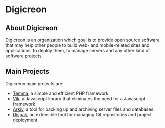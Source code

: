 Digicreon
=========

About Digicreon
---------------

Digicreon is an organization which goal is to provide open source software that may help other people to build web- and mobile-related sites and applications, to deploy them, to manage servers and any other kind of software projects.

Main Projects
-------------

Digicreon main projects are:
- [Temma](https://github.com/Digicreon/Temma), a simple and efficient PHP framework.
- [Vik](https://github.com/Digicreon/Vik), a Javascript library that eliminates the need for a Javascript framework.
- [Arkiv](https://github.com/Digicreon/Arkiv), a tool for backing up and archiving server files and databases.
- [Dispak](https://github.com/Digicreon/Dispak), an extensible tool for managing Git repositories and project deployment.

